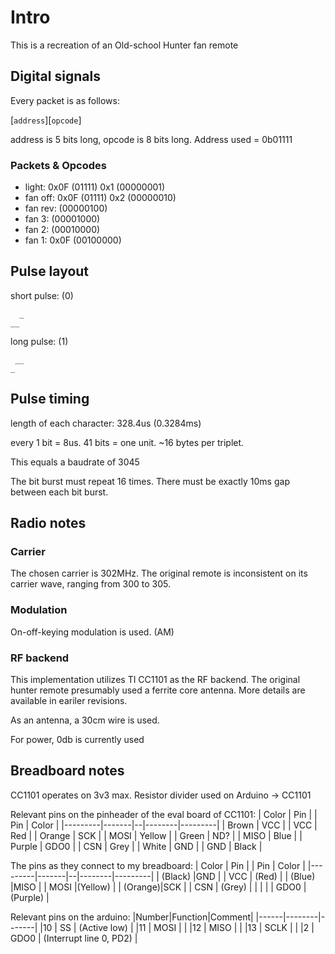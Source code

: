 # Intro

This is a recreation of an Old-school Hunter fan remote

## Digital signals

Every packet is as follows:

   [`address`][`opcode`]

address is 5 bits long, opcode is 8 bits long. Address used = 0b01111

### Packets & Opcodes

* light:    0x0F (01111) 0x1 (00000001)
* fan off:  0x0F (01111) 0x2 (00000010)
* fan rev:                   (00000100)
* fan 3:                     (00001000)
* fan 2:                     (00010000)
* fan 1:    0x0F             (00100000)

## Pulse layout

short pulse: (0)

      _
    __

long pulse: (1)

     __
    _

## Pulse timing

length of each character: 328.4us (0.3284ms)

every 1 bit = 8us.
41 bits = one unit.
~16 bytes per triplet.

This equals a baudrate of 3045

The bit burst must repeat 16 times.
There must be exactly 10ms gap between each bit burst.

## Radio notes

### Carrier

The chosen carrier is 302MHz. The original remote is inconsistent on its carrier wave, ranging from 300 to 305.

### Modulation

On-off-keying modulation is used. (AM)

### RF backend

This implementation utilizes TI CC1101 as the RF backend. The original hunter remote presumably used a ferrite core antenna. More details are available in eariler revisions.

As an antenna, a 30cm wire is used.

For power, 0db is currently used

## Breadboard notes

CC1101 operates on 3v3 max. Resistor divider used on Arduino -> CC1101

Relevant pins on the pinheader of the eval board of CC1101:
| Color   | Pin   |  |   Pin  | Color   |
|---------|-------|--|--------|---------|
|  Brown  | VCC   |  | VCC    | Red     |
|  Orange | SCK   |  | MOSI   | Yellow  |
|  Green  | ND?   |  | MISO   | Blue    |
|  Purple | GDO0  |  | CSN    | Grey    |
|  White  | GND   |  | GND    | Black   |


The pins as they connect to my breadboard:
| Color   | Pin   |  |   Pin  | Color   |
|---------|-------|--|--------|---------|
| (Black) |GND    |  |    VCC |   (Red) |
| (Blue)  |MISO   |  |   MOSI |(Yellow) |
| (Orange)|SCK    |  |    CSN |  (Grey) |
|         |       |  |   GDO0 |(Purple) |

Relevant pins on the arduino:
|Number|Function|Comment|
|------|--------|-------|
|10    | SS     | (Active low)            |
|11    | MOSI   |                         |
|12    | MISO   |                         |
|13    | SCLK   |                         |
|2     | GDO0   | (Interrupt line 0, PD2) |
